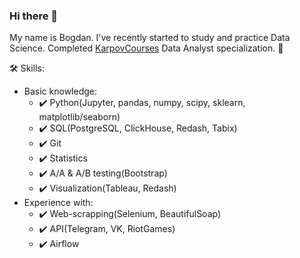 ### Hi there 👋

My name is Bogdan. I've recently started to study and practice Data Science. Completed [KarpovCourses](https://karpov.courses/) Data Analyst specialization. :clap:

:hammer_and_wrench: Skills:
- Basic knowledge:
  - :heavy_check_mark: Python(Jupyter, pandas, numpy, scipy, sklearn, matplotlib/seaborn)
  - :heavy_check_mark: SQL(PostgreSQL, ClickHouse, Redash, Tabix)
  - :heavy_check_mark: Git
  - :heavy_check_mark: Statistics
  - :heavy_check_mark: A/A & A/B testing(Bootstrap)
  - :heavy_check_mark: Visualization(Tableau, Redash)
- Experience with:
  - :heavy_check_mark: Web-scrapping(Selenium, BeautifulSoap)
  - :heavy_check_mark: API(Telegram, VK, RiotGames)
  - :heavy_check_mark: Airflow
